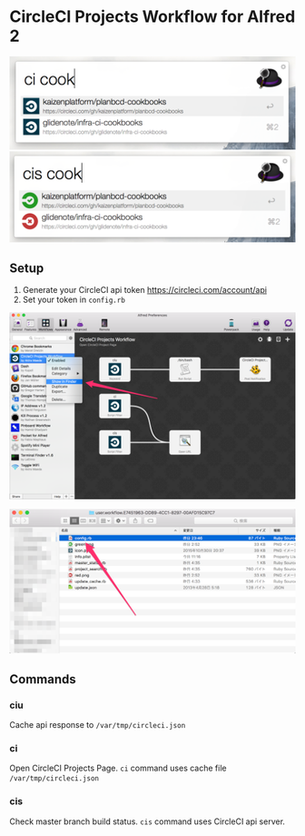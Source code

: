 # CircleCI Projects Workflow for Alfred 2


![]( ./images/alfred-circleci-projects-workflow00.png)
![]( ./images/alfred-circleci-projects-workflow01.png)

## Setup

1. Generate your CircleCI api token https://circleci.com/account/api
1. Set your token in `config.rb`

![]( ./images/alfred-circleci-projects-workflow10.png)

![]( ./images/alfred-circleci-projects-workflow11.png)

## Commands

### ciu

Cache api response to `/var/tmp/circleci.json`

### ci

Open CircleCI Projects Page.
`ci` command uses cache file `/var/tmp/circleci.json`

### cis

Check master branch build status.
`cis` command uses CircleCI api server.


